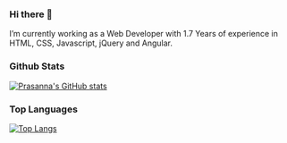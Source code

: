 ### Hi there 👋

I’m currently working as a Web Developer with 1.7 Years of experience in HTML, CSS, Javascript, jQuery and Angular.

<!--
**pvk13797/pvk13797** is a ✨ _special_ ✨ repository because its `README.md` (this file) appears on your GitHub profile.

Here are some ideas to get you started:

- 🔭 I’m currently working on ...
- 🌱 I’m currently learning ...
- 👯 I’m looking to collaborate on ...
- 🤔 I’m looking for help with ...
- 💬 Ask me about ...
- 📫 How to reach me: ...
- 😄 Pronouns: ...
- ⚡ Fun fact: ...
-->

### Github Stats
[![Prasanna's GitHub stats](https://github-readme-stats.vercel.app/api?username=pvk13797)](https://github.com/pvk13797/github-readme-stats)

### Top Languages
[![Top Langs](https://github-readme-stats.vercel.app/api/top-langs/?username=pvk13797)](https://github.com/pvk13797/github-readme-stats)

